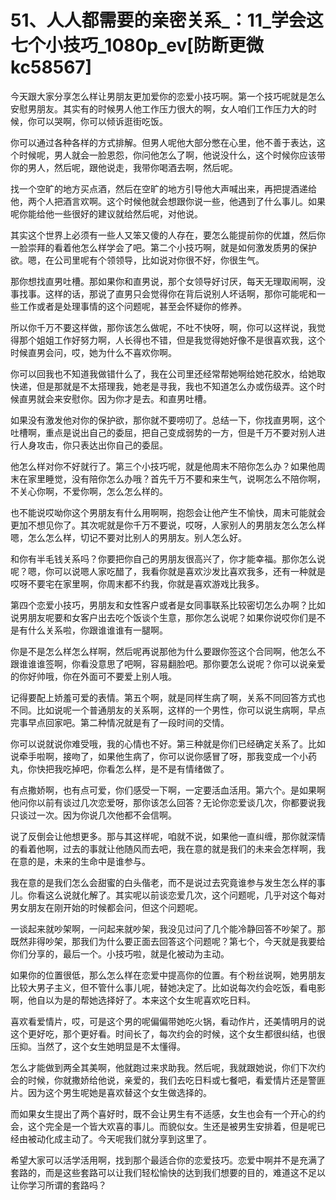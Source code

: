 # 51、人人都需要的亲密关系_：11_学会这七个小技巧_1080p_ev[防断更微kc58567]

今天跟大家分享怎么样让男朋友更加爱你的恋爱小技巧啊。第一个技巧呢就是怎么安慰男朋友。其实有的时候男人他工作压力很大的啊，女人咱们工作压力大的时候，你可以哭啊，你可以倾诉逛街吃饭。

你可以通过各种各样的方式排解。但男人呢他大部分憋在心里，他不善于表达，这个时候呢，男人就会一脸恩怨，你问他怎么了啊，他说没什么，这个时候你应该带你的男人，然后呢，跟他说走，我带你喝酒去啊，然后呢。

找一个空旷的地方买点酒，然后在空旷的地方引导他大声喊出来，再把提酒递给他，两个人把酒言欢啊。这个时候他就会想跟你说一些，他遇到了什么事儿。如果呢你能给他一些很好的建议就给然后呢，对他说。

其实这个世界上必须有一些人又笨又傻的人存在，要怎么能提前你的优雄，然后你一脸崇拜的看着他怎么样学会了吧。第二个小技巧啊，就是如何激发质男的保护欲。嗯，在公司里呢有个领领导，比如说对你很不好，你很生气。

那你想找直男吐槽。那如果你和直男说，那个女领导好讨厌，每天无理取闹啊，没事找事。这样的话，那说了直男只会觉得你在背后说别人坏话啊，那你可能呢和一些工作或者是处理事情的这个问题呢，甚至会怀疑你的修养。

所以你千万不要这样做，那你该怎么做呢，不吐不快呀，啊，你可以这样说，我觉得那个姐姐工作好努力啊，人长得也不错，但是我觉得她好像不是很喜欢我，这个时候直男会问，哎，她为什么不喜欢你啊。

你可以回我也不知道我做错什么了，我在公司里还经常帮她啊给她花胶水，给她取快递，但是那就是不太搭理我，她老是寻我，我也不知道怎么办或伤级弄。这个时候直男就会来安慰你。因为你才是去。和直男吐槽。

如果没有激发他对你的保护欲，那你就不要唠叨了。总结一下，你找直男啊，这个吐槽啊，重点是说出自己的委屈，把自己变成弱势的一方，但是千万不要对别人进行人身攻击，你只表达出你自己的委屈。

他怎么样对你不好就行了。第三个小技巧呢，就是他周末不陪你怎么办？如果他周末在家里睡觉，没有陪你怎么办哦？首先千万不要和来生气，说啊怎么不陪你啊，不关心你啊，不爱你啊，怎么怎么样的。

也不能说哎呦你这个男朋友有什么用啊啊，抱怨会让他产生不愉快，周末可能就会更加不想见你了。其次呢就是你千万不要说，哎呀，人家别人的男朋友怎么怎么样嗯，怎么怎么样，切记不要对比别人的男朋友。别人怎么好。

和你有半毛钱关系吗？你要把你自己的男朋友很高兴了，你才能幸福。那你怎么说呢？嗯，你可以说嗯人家吃醋了，我看你就是喜欢沙发比喜欢我多，还有一种就是哎呀不要宅在家里啊，你周末都不约我，你就是喜欢游戏比我多。

第四个恋爱小技巧，男朋友和女性客户或者是女同事联系比较密切怎么办啊？比如说男朋友呢要和女客户出去吃个饭谈个生意，那你怎么说呢？如果你说哎你们是不是有什么关系啦，你跟谁谁谁有一腿啊。

你是不是怎么样怎么样啊，然后呢再说那他为什么要跟你签这个合同啊，他怎么不跟谁谁谁签啊，你看没意思了吧啊，容易翻脸吧。那你要怎么说呢？你可以说亲爱的你好帅哦，你在外面可不要爱上别人哦。

记得要配上娇羞可爱的表情。第五个啊，就是同样生病了啊，关系不同回答方式也不同。比如说呢一个普通朋友的关系啊，这样的一个男性，你可以说生病啊，早点完事早点回家吧。第二种情况就是有了一段时间的交情。

你可以说就说你难受哦，我的心情也不好。第三种就是你们已经确定关系了。比如说牵手啦啊，接吻了，如果他生病了，你可以说你感冒了呀，那我变成一个小药丸，你快把我吃掉吧，你看怎么样，是不是有情绪做了。

有点撒娇啊，也有点可爱，你们感受一下啊，一定要活血活用。第六个。是如果啊他问你以前有谈过几次恋爱呀，那你该怎么回答？无论你恋爱谈几次，你都要说我只谈过一次。因为你说几次他都不会信啊。

说了反倒会让他想更多。那与其这样呢，咱就不说，如果他一直纠缠，那你就深情的看着他啊，过去的事就让他随风而去吧，我在意的就是我们的未来会怎样啊，我在意的是，未来的生命中是谁参与。

我在意的是我们怎么会甜蜜的白头偕老，而不是说过去究竟谁参与发生怎么样的事儿。你看这么说就化解了。其实呢以前谈恋爱几次，这个问题呢，几乎对这个每对男女朋友在刚开始的时候都会问，但这个问题呢。

一谈起来就吵架啊，一问起来就吵架，我没见过问了几个能冷静回答不吵架了。那既然非得吵架，那我们为什么要正面去回答这个问题呢？第七个，今天就是我要给你们分享的，最后一个。小技巧啦，就是化被动为主动。

如果你的位置很低，那么怎么样在恋爱中提高你的位置。有个粉丝说啊，她男朋友比较大男子主义，但不管什么事儿呢，替她决定了。比如说每次约会吃饭，看电影啊，他自以为是的帮她选择好了。本来这个女生呢喜欢吃日料。

喜欢看爱情片，哎，可是这个男的呢偏偏带她吃火锅，看动作片，还美情明月的说这个更好吃，那个更好看。时间长了，每次约会的时候，这个女生都很纠结，也很压抑。当然了，这个女生她明显是不太懂得。

怎么才能做到两全其美啊，他就跑过来求助我。然后呢，我就跟她说，你们下次约会的时候，你就撒娇给他说，亲爱的，我们去吃日料或七餐吧，看爱情片还是警匪片。因为这个男生呢她是喜欢替这个女生做选择的。

而如果女生提出了两个喜好时，既不会让男生有不适感，女生也会有一个开心的约会，这个完全是一个皆大欢喜的事儿。而貌似女。生还是被男生安排着，但是呢已经由被动化成主动了。今天呢我们就分享到这里了。

希望大家可以活学活用啊，找到那个最适合你的恋爱技巧。恋爱中啊并不是充满了套路的，而是这些套路可以让我们轻松愉快的达到我们想要的目的，难道这不足以让你学习所谓的套路吗？

